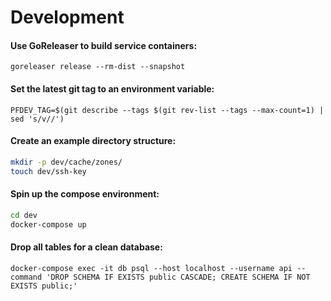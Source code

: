 # Development

#### Use GoReleaser to build service containers:

`goreleaser release --rm-dist --snapshot`

#### Set the latest git tag to an environment variable:

`PFDEV_TAG=$(git describe --tags $(git rev-list --tags --max-count=1) | sed 's/v//')`

#### Create an example directory structure:

```bash
mkdir -p dev/cache/zones/
touch dev/ssh-key
```

#### Spin up the compose environment:

```bash
cd dev
docker-compose up
```

#### Drop all tables for a clean database:

`docker-compose exec -it db psql --host localhost --username api --command 'DROP SCHEMA IF EXISTS public CASCADE; CREATE SCHEMA IF NOT EXISTS public;'`
